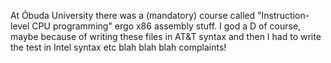 At Óbuda University there was a (mandatory) course called "Instruction-level CPU programming" ergo x86 assembly stuff. I god a D of course, maybe because of writing these files in AT&T syntax and then I had to write the test in Intel syntax etc blah blah blah complaints!
